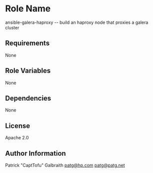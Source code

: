 Role Name
========

ansible-galera-haproxy -- build an haproxy node that proxies a galera cluster

Requirements
------------

None

Role Variables
--------------

None

Dependencies
------------

None

License
-------

Apache 2.0

Author Information
------------------

Patrick "CaptTofu" Galbraith <patg@hp.com> <patg@patg.net>

